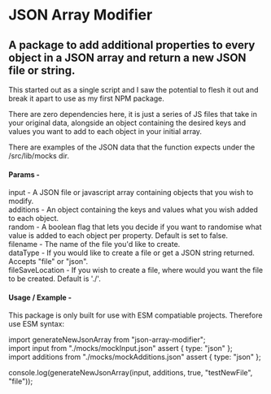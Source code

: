 # JSON Array Modifier

## A package to add additional properties to every object in a JSON array and return a new JSON file or string.

This started out as a single script and I saw the potential to flesh it out and break it apart to use as my first NPM package.

There are zero dependencies here, it is just a series of JS files that take in your original data, alongside an object containing the desired keys and values you want to add to each object in your initial array.

There are examples of the JSON data that the function expects under the /src/lib/mocks dir.

#### Params -

input - A JSON file or javascript array containing objects that you wish to modify.<br>
additions - An object containing the keys and values what you wish added to each object.<br>
random - A boolean flag that lets you decide if you want to randomise what value is added to each object per property. Default is set to false.<br>
filename - The name of the file you'd like to create.<br>
dataType - If you would like to create a file or get a JSON string returned. Accepts "file" or "json".<br>
fileSaveLocation - If you wish to create a file, where would you want the file to be created. Default is './'.<br>

#### Usage / Example -

This package is only built for use with ESM compatiable projects. Therefore use ESM syntax:<br>

import generateNewJsonArray from "json-array-modifier";<br>
import input from "./mocks/mockInput.json" assert { type: "json" };<br>
import additions from "./mocks/mockAdditions.json" assert { type: "json" };<br>

console.log(generateNewJsonArray(input, additions, true, "testNewFile", "file"));
